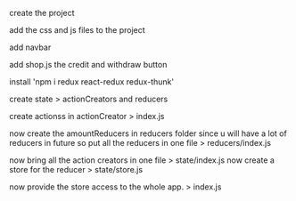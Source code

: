 create the project

add the css and js files to the project

add navbar

add shop.js the credit and withdraw button

install 'npm i redux react-redux redux-thunk'

create state > actionCreators and reducers

create actionss in actionCreator > index.js

now create the amountReducers in reducers folder
since u will have a lot of reducers in future so put all the reducers in one file > reducers/index.js

now bring all the action creators in one file > state/index.js
now create a store for the reducer > state/store.js

now provide the store access to the whole app. > index.js